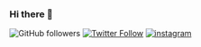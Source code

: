 ### Hi there 👋

![GitHub followers](https://img.shields.io/github/followers/oriolbernal?color=%23181717&logo=github&style=social)
[![Twitter Follow](https://img.shields.io/twitter/follow/bernal_uri?color=%231DA1F2&label=bernal_uri&logo=twitter&style=for-the-badge)](https://twitter.com/bernal_uri)
[![instagram](https://img.shields.io/badge/instagram-E4405F?style=for-the-badge&logo=Instagram&logoColor=white&link=https://www.instagram.com/uribernal99/)](https://www.instagram.com/uribernal99/)


<!-- BADGE GENERATOR
https://badgesgenerator.com/
https://simpleicons.org/?q=instagram
https://shields.io/
-->

<!--
**oriolbernal/oriolbernal** is a ✨ _special_ ✨ repository because its `README.md` (this file) appears on your GitHub profile.

Here are some ideas to get you started:

- 🔭 I’m currently working on ...
- 🌱 I’m currently learning ...
- 👯 I’m looking to collaborate on ...
- 🤔 I’m looking for help with ...
- 💬 Ask me about ...
- 📫 How to reach me: ...
- 😄 Pronouns: ...
- ⚡ Fun fact: ...
-->
